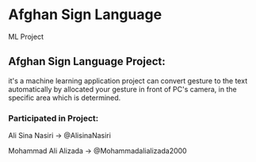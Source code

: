 # Afghan Sign Language
ML Project

## Afghan Sign Language Project:
it's a machine learning application project can convert gesture to the text automatically by allocated your gesture in front of PC's camera,
in the specific area which is determined.

### Participated in Project:
Ali Sina Nasiri -> @AlisinaNasiri

Mohammad Ali Alizada -> @Mohammadalializada2000

